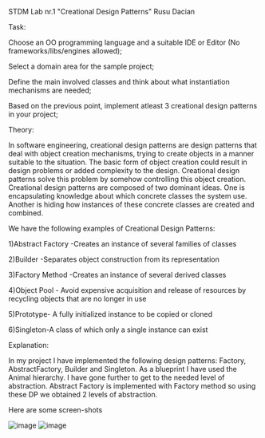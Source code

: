 
STDM Lab nr.1 "Creational Design Patterns" Rusu Dacian

Task:

Choose an OO programming language and a suitable IDE or Editor (No frameworks/libs/engines allowed);

Select a domain area for the sample project;

Define the main involved classes and think about what instantiation mechanisms are needed;

Based on the previous point, implement atleast 3 creational design patterns in your project;

Theory:

In software engineering, creational design patterns are design patterns that deal with object creation mechanisms, trying to create objects in a manner suitable to the situation. The basic form of object creation could result in design problems or added complexity to the design. Creational design patterns solve this problem by somehow controlling this object creation. Creational design patterns are composed of two dominant ideas. One is encapsulating knowledge about which concrete classes the system use. Another is hiding how instances of these concrete classes are created and combined.

We have the following examples of Creational Design Patterns:

1)Abstract Factory -Creates an instance of several families of classes

2)Builder -Separates object construction from its representation

3)Factory Method -Creates an instance of several derived classes

4)Object Pool - Avoid expensive acquisition and release of resources by recycling objects that are no longer in use

5)Prototype- A fully initialized instance to be copied or cloned

6)Singleton-A class of which only a single instance can exist

Explanation:

In my project I have implemented the following design patterns: Factory, AbstractFactory, Builder and Singleton. As a blueprint I have used the Animal hierarchy. I have gone further to get to the needed level of abstraction. Abstract Factory is implemented with Factory method so using these DP we obtained 2 levels of abstraction.

Here are some screen-shots

![image](https://user-images.githubusercontent.com/47426708/96347746-66337600-10ac-11eb-8d9e-0cde956db5e6.png)
![image](https://user-images.githubusercontent.com/47426708/96347776-8fec9d00-10ac-11eb-994f-5d1ac11370a2.png)
